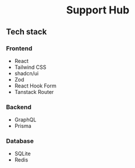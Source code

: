 <h1 align='center'>Support Hub</h1>

## Tech stack

### Frontend

- React
- Tailwind CSS
- shadcn/ui
- Zod
- React Hook Form
- Tanstack Router

### Backend

- GraphQL
- Prisma

### Database

- SQLite
- Redis
